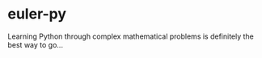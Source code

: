 euler-py
========

Learning Python through complex mathematical problems is definitely the best way to go...